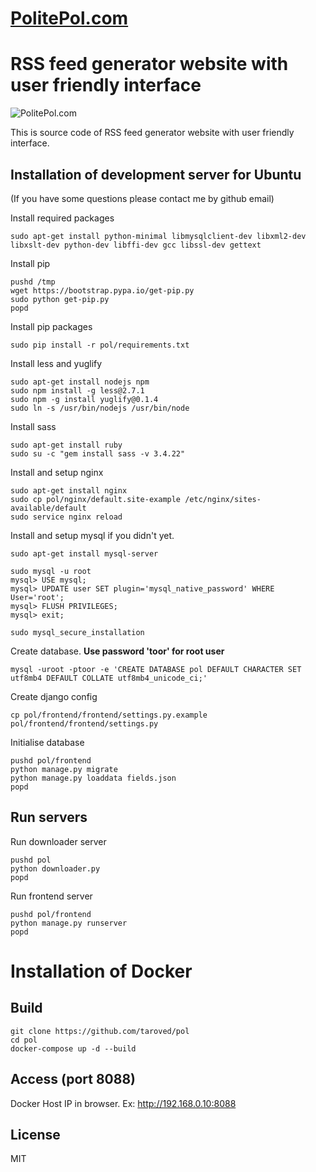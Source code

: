 # [PolitePol.com](http://politepol.com "RSS Feed Generator")
# RSS feed generator website with user friendly interface

![PolitePol.com](frontend/frontend/assets/frontend/images/apple-touch-icon-144x144-precomposed.png "PolitePol.com")

This is source code of RSS feed generator website with user friendly interface.

## Installation of development server for Ubuntu
(If you have some questions please contact me by github email)

Install required packages
```
sudo apt-get install python-minimal libmysqlclient-dev libxml2-dev libxslt-dev python-dev libffi-dev gcc libssl-dev gettext
```

Install pip
```
pushd /tmp
wget https://bootstrap.pypa.io/get-pip.py
sudo python get-pip.py
popd
```

Install pip packages
```
sudo pip install -r pol/requirements.txt
```

Install less and yuglify
```
sudo apt-get install nodejs npm
sudo npm install -g less@2.7.1
sudo npm -g install yuglify@0.1.4
sudo ln -s /usr/bin/nodejs /usr/bin/node
```

Install sass
```
sudo apt-get install ruby
sudo su -c "gem install sass -v 3.4.22"
```

Install and setup nginx
```
sudo apt-get install nginx
sudo cp pol/nginx/default.site-example /etc/nginx/sites-available/default
sudo service nginx reload
```

Install and setup mysql if you didn't yet.
```
sudo apt-get install mysql-server

sudo mysql -u root
mysql> USE mysql;
mysql> UPDATE user SET plugin='mysql_native_password' WHERE User='root';
mysql> FLUSH PRIVILEGES;
mysql> exit;

sudo mysql_secure_installation
```

Create database. **Use password 'toor' for root user**
```
mysql -uroot -ptoor -e 'CREATE DATABASE pol DEFAULT CHARACTER SET utf8mb4 DEFAULT COLLATE utf8mb4_unicode_ci;'
```

Create django config
```
cp pol/frontend/frontend/settings.py.example pol/frontend/frontend/settings.py
```

Initialise database
```
pushd pol/frontend
python manage.py migrate
python manage.py loaddata fields.json
popd
```

## Run servers

Run downloader server
```
pushd pol
python downloader.py
popd
```

Run frontend server
```
pushd pol/frontend
python manage.py runserver
popd
```

# Installation of Docker

## Build
```
git clone https://github.com/taroved/pol
cd pol
docker-compose up -d --build
```

## Access (port 8088)
Docker Host IP in browser. Ex:
http://192.168.0.10:8088


## License

MIT
